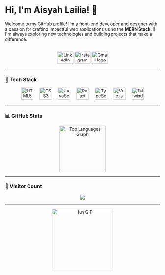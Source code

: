 <h1 align="left">Hi, I'm Aisyah Lailia! 👋</h1>

Welcome to my GitHub profile! I’m a front-end developer and designer with a passion for crafting impactful web applications using the **MERN Stack**. 🌟 I'm always exploring new technologies and building projects that make a difference.

<br>

<div align="center">
  <a href="https://www.linkedin.com/in/aisyahlailia/" target="_blank">
    <img src="https://raw.githubusercontent.com/maurodesouza/profile-readme-generator/master/src/assets/icons/social/linkedin/default.svg" width="52" height="40" alt="LinkedIn logo" />
  </a>
  <a href="https://www.instagram.com/aisyahlailia/" target="_blank">
    <img src="https://raw.githubusercontent.com/maurodesouza/profile-readme-generator/master/src/assets/icons/social/instagram/default.svg" width="52" height="40" alt="Instagram logo" />
  </a>
  <a href="mailto:aisyahlailia80@gmail.com" target="_blank">
    <img src="https://raw.githubusercontent.com/maurodesouza/profile-readme-generator/master/src/assets/icons/social/gmail/default.svg" width="52" height="40" alt="Gmail logo" />
  </a>
</div>

---

### 🚀 Tech Stack
<div align="center">
  <img src="https://cdn.jsdelivr.net/gh/devicons/devicon/icons/html5/html5-original.svg" height="40" alt="HTML5 logo" />
  <img width="12" />
  <img src="https://cdn.jsdelivr.net/gh/devicons/devicon/icons/css3/css3-original.svg" height="40" alt="CSS3 logo" />
  <img width="12" />
  <img src="https://cdn.jsdelivr.net/gh/devicons/devicon/icons/javascript/javascript-original.svg" height="40" alt="JavaScript logo" />
  <img width="12" />
  <img src="https://cdn.jsdelivr.net/gh/devicons/devicon/icons/react/react-original.svg" height="40" alt="React logo" />
  <img width="12" />
  <img src="https://cdn.jsdelivr.net/gh/devicons/devicon/icons/typescript/typescript-original.svg" height="40" alt="TypeScript logo" />
  <img width="12" />
  <img src="https://skillicons.dev/icons?i=vue" height="40" alt="Vue.js logo" />
  <img width="12" />
  <img src="https://skillicons.dev/icons?i=tailwind" height="40" alt="TailwindCSS logo" />
</div>

---

### 📊 GitHub Stats
<div align="center">
  <img src="https://github-readme-stats.vercel.app/api/top-langs?username=aisyahbelajar&locale=en&hide_title=false&layout=compact&card_width=320&langs_count=5&theme=dracula&hide_border=false&order=2" height="150" alt="Top Languages Graph" />
</div>

---

### 🌟 Visitor Count
<div align="center">
  <img src="https://profile-counter.glitch.me/aisyahbelajar/count.svg?" />
</div>

---

<div align="center">
  <img height="200" src="https://i.imgflip.com/65efzo.gif" alt="fun GIF" />
</div>
